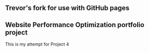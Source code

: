 ## Trevor's fork for use with GitHub pages

## Website Performance Optimization portfolio project

This is my attempt for Project 4